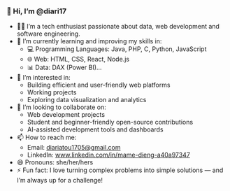 ### 👋 Hi, I’m @diari17

- 👩‍💻 I’m a tech enthusiast passionate about data, web development and software engineering.
- 🌱 I’m currently learning and improving my skills in:
  - 💻 Programming Languages: Java, PHP, C, Python, JavaScript
  - 🌐 Web: HTML, CSS, React, Node.js
  - 📊 Data: DAX (Power BI)...
- 👀 I’m interested in:
  - Building efficient and user-friendly web platforms
  - Working projects
  - Exploring data visualization and analytics
- 💞️ I’m looking to collaborate on:
  - Web development projects
  - Student and beginner-friendly open-source contributions
  - AI-assisted development tools and dashboards
- 📫 How to reach me:
  - Email: diariatou1705@gmail.com
  - LinkedIn: www.linkedin.com/in/mame-dieng-a40a97347
- 😄 Pronouns: she/her/hers
- ⚡ Fun fact: I love turning complex problems into simple solutions — and I’m always up for a challenge!
